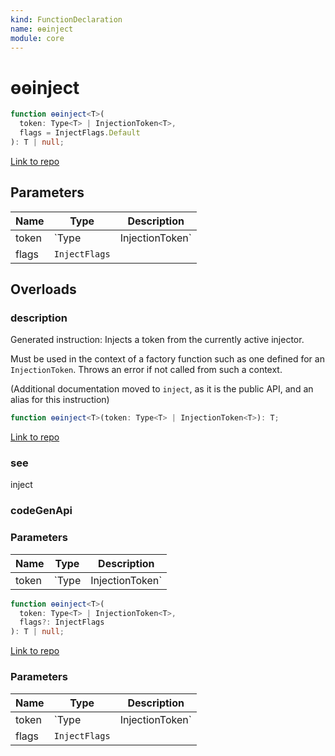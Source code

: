 ```yaml
---
kind: FunctionDeclaration
name: ɵɵinject
module: core
---
```


# ɵɵinject

```ts
function ɵɵinject<T>(
  token: Type<T> | InjectionToken<T>,
  flags = InjectFlags.Default
): T | null;
```

[Link to repo](https://github.com/timdeschryver/angular/blob/master/packages/core/src/di/injector_compatibility.ts#L115-L117)

## Parameters

| Name  | Type          | Description        |
| ----- | ------------- | ------------------ |
| token | `Type<T>      | InjectionToken<T>` |  |
| flags | `InjectFlags` |                    |

## Overloads

### description

Generated instruction: Injects a token from the currently active injector.

Must be used in the context of a factory function such as one defined for an
`InjectionToken`. Throws an error if not called from such a context.

(Additional documentation moved to `inject`, as it is the public API, and an alias for this
instruction)

```ts
function ɵɵinject<T>(token: Type<T> | InjectionToken<T>): T;
```

[Link to repo](https://github.com/timdeschryver/angular/blob/master/packages/core/src/di/injector_compatibility.ts#L113-L113)

### see

inject

### codeGenApi

### Parameters

| Name  | Type     | Description        |
| ----- | -------- | ------------------ |
| token | `Type<T> | InjectionToken<T>` |  |

```ts
function ɵɵinject<T>(
  token: Type<T> | InjectionToken<T>,
  flags?: InjectFlags
): T | null;
```

[Link to repo](https://github.com/timdeschryver/angular/blob/master/packages/core/src/di/injector_compatibility.ts#L114-L114)

### Parameters

| Name  | Type          | Description        |
| ----- | ------------- | ------------------ |
| token | `Type<T>      | InjectionToken<T>` |  |
| flags | `InjectFlags` |                    |
